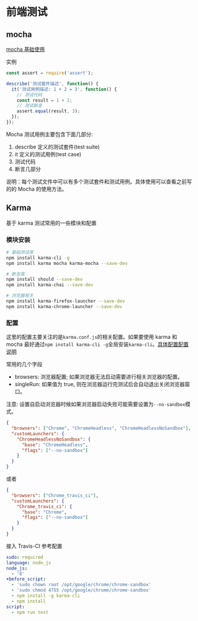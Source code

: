 # 前端测试

## mocha

[mocha 基础使用](https://www.jianshu.com/p/27a2daffb10c)

实例

```javascript
const assert = require('assert');

describe('测试套件描述', function() {
  it('测试用例描述: 1 + 2 = 3', function() {
    // 测试代码
    const result = 1 + 2;
    // 测试断言
    assert.equal(result, 3);
  });
});
```

Mocha 测试用例主要包含下面几部分:

1.  describe 定义的测试套件(test suite)
2.  it 定义的测试用例(test case)
3.  测试代码
4.  断言几部分

说明：每个测试文件中可以有多个测试套件和测试用例。具体使用可以查看之前写的的 Mocha 的使用方法。

## Karma

基于 karma 测试常用的一些模块和配置

### 模块安装

```bash
# 基础测试库
npm install karma-cli -g
npm install karma mocha karma-mocha --save-dev

# 断言库
npm install should --save-dev
npm install karma-chai --save-dev

# 浏览器相关
npm install karma-firefox-launcher --save-dev
npm install karma-chrome-launcher --save-dev
```

### 配置

这里的配置主要关注的是`karma.conf.js`的相关配置。如果要使用 karma 和 mocha 最好通过`npm install karma-cli -g`全局安装`karma-cli`。[具体配置配置说明](http://karma-runner.github.io/2.0/config/configuration-file.html)

常用的几个字段

- browsers: 浏览器配置; 如果浏览器无法启动需要进行相关浏览器的配置。
- singleRun: 如果值为 true, 则在浏览器运行完测试后会自动退出关闭浏览器窗口。

注意:
设置自启动浏览器时候如果浏览器启动失败可能需要设置为`--no-sandbox`模式。

```json
{
  "browsers": ["Chrome", "ChromeHeadless", "ChromeHeadlessNoSandbox"],
  "customLaunchers": {
    "ChromeHeadlessNoSandbox": {
      "base": "ChromeHeadless",
      "flags": ["--no-sandbox"]
    }
  }
}
```

或者

```json
{
  "browsers": ["Chrome_travis_ci"],
  "customLaunchers": {
    "Chrome_travis_ci": {
      "base": "Chrome",
      "flags": ["--no-sandbox"]
    }
  }
}
```

接入 Travis-CI 参考配置

```.travis.yml
sudo: required
language: node_js
node_js:
  - '8'
+before_script:
  - 'sudo chown root /opt/google/chrome/chrome-sandbox'
  - 'sudo chmod 4755 /opt/google/chrome/chrome-sandbox'
  - npm install -g karma-cli
  - npm install
script:
  - npm run test
```
